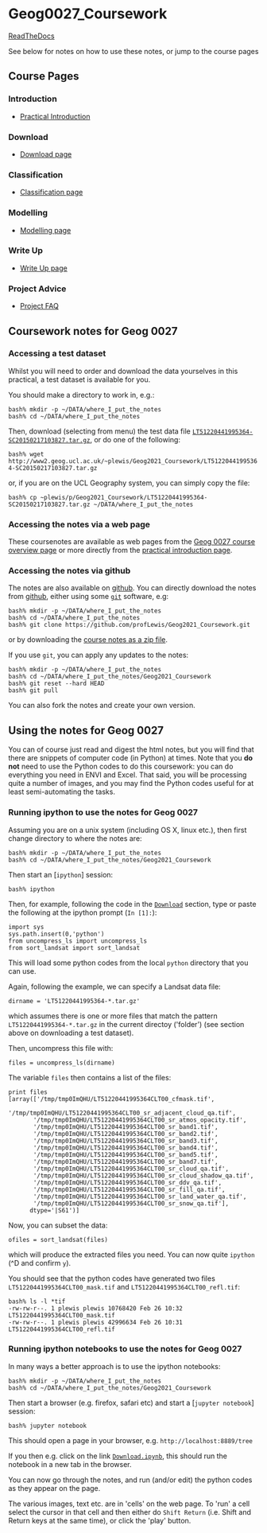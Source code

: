 # Geog0027_Coursework

[ReadTheDocs](https://geog0027-coursework.readthedocs.io/en/latest/)

See below for notes on how to use these notes, or jump to the course pages

## Course Pages

### Introduction
* [Practical Introduction](docs/CW-1-Pearl-River-Intro.ipynb)

### Download
* [Download page](docs/Download.ipynb)


### Classification
* [Classification page](docs/CW-1-PearlRiver-Class.ipynb)


### Modelling
* [Modelling page](docs/2021_UrbanModel.ipynb)


### Write Up
* [Write Up page](docs/WriteUp.ipynb)

### Project Advice
* [Project FAQ](docs/Project_Advice.ipynb)

## Coursework notes for Geog 0027

### Accessing a test dataset

Whilst you will need to order and download the data yourselves in this practical, a test dataset is available for you.

You should make a directory to work in, e.g.:

```
bash% mkdir -p ~/DATA/where_I_put_the_notes
bash% cd ~/DATA/where_I_put_the_notes
```

Then, download (selecting from menu) the test data file [`LT51220441995364-SC20150217103827.tar.gz`](http://www2.geog.ucl.ac.uk/~plewis/Geog2021_Coursework/LT51220441995364-SC20150217103827.tar.gz), or do one of the following:

`bash% wget http://www2.geog.ucl.ac.uk/~plewis/Geog2021_Coursework/LT51220441995364-SC20150217103827.tar.gz`

or, if you are on the UCL Geography system, you can simply copy the file:

`bash% cp ~plewis/p/Geog2021_Coursework/LT51220441995364-SC20150217103827.tar.gz ~/DATA/where_I_put_the_notes`


### Accessing the notes via a web page

These coursenotes are available as web pages from the [Geog 0027 course overview page](http://www2.geog.ucl.ac.uk/~plewis/geog0027) or more directly from the [practical introduction page](docs/CW-1-Pearl-River-Intro.ipynb).

### Accessing the notes via github

The notes are also available on [github](https://github.com/profLewis/Geog0027_Coursework). You can directly download the notes from [github](https://github.com/profLewis/Geog0027_Coursework), either using some [`git`](http://en.wikipedia.org/wiki/Git_(software)) software, e.g:

```
bash% mkdir -p ~/DATA/where_I_put_the_notes
bash% cd ~/DATA/where_I_put_the_notes
bash% git clone https://github.com/profLewis/Geog2021_Coursework.git
```

or by downloading the [course notes as a zip file](https://github.com/profLewis/Geog0027_Coursework/archive/master.zip).

If you use `git`, you can apply any updates to the notes:

```
bash% mkdir -p ~/DATA/where_I_put_the_notes
bash% cd ~/DATA/where_I_put_the_notes/Geog2021_Coursework
bash% git reset --hard HEAD
bash% git pull
```

You can also fork the notes and create your own version.

## Using the notes for Geog 0027

You can of course just read and digest the html notes, but you will find that there are snippets of computer code (in Python) at times. Note that you **do not** need to use the Python codes to do this coursework: you can do everything you need in ENVI and Excel. That said, you will be processing quite a number of images, and you may find the Python codes useful for at least semi-automating the tasks.

### Running ipython to use the notes for Geog 0027

Assuming you are on a unix system (including OS X, linux etc.), then first change directory to where the notes are:

```
bash% mkdir -p ~/DATA/where_I_put_the_notes
bash% cd ~/DATA/where_I_put_the_notes/Geog2021_Coursework
```

Then start an [`ipython`] session:

`bash% ipython`


Then, for example, following the code in the [`Download`](docs/Download.ipynb) section, type or paste the following at the ipython prompt (`In [1]:`):

```
import sys
sys.path.insert(0,'python')
from uncompress_ls import uncompress_ls
from sort_landsat import sort_landsat
```

This will load some python codes from the local `python` directory that you can use.

Again, following the example, we can specify a Landsat data file:

`dirname = 'LT51220441995364-*.tar.gz'`

which assumes there is one or more files that match the pattern `LT51220441995364-*.tar.gz` in the current directoy ('folder') (see section above on downloading a test dataset).

Then, uncompress this file with:

`files = uncompress_ls(dirname)`

The variable `files` then contains a list of the files:


```
print files
[array(['/tmp/tmp0ImQHU/LT51220441995364CLT00_cfmask.tif',
       '/tmp/tmp0ImQHU/LT51220441995364CLT00_sr_adjacent_cloud_qa.tif',
       '/tmp/tmp0ImQHU/LT51220441995364CLT00_sr_atmos_opacity.tif',
       '/tmp/tmp0ImQHU/LT51220441995364CLT00_sr_band1.tif',
       '/tmp/tmp0ImQHU/LT51220441995364CLT00_sr_band2.tif',
       '/tmp/tmp0ImQHU/LT51220441995364CLT00_sr_band3.tif',
       '/tmp/tmp0ImQHU/LT51220441995364CLT00_sr_band4.tif',
       '/tmp/tmp0ImQHU/LT51220441995364CLT00_sr_band5.tif',
       '/tmp/tmp0ImQHU/LT51220441995364CLT00_sr_band7.tif',
       '/tmp/tmp0ImQHU/LT51220441995364CLT00_sr_cloud_qa.tif',
       '/tmp/tmp0ImQHU/LT51220441995364CLT00_sr_cloud_shadow_qa.tif',
       '/tmp/tmp0ImQHU/LT51220441995364CLT00_sr_ddv_qa.tif',
       '/tmp/tmp0ImQHU/LT51220441995364CLT00_sr_fill_qa.tif',
       '/tmp/tmp0ImQHU/LT51220441995364CLT00_sr_land_water_qa.tif',
       '/tmp/tmp0ImQHU/LT51220441995364CLT00_sr_snow_qa.tif'], 
      dtype='|S61')]
```

Now, you can subset the data:

```
ofiles = sort_landsat(files)
```

which will produce the extracted files you need. You can now quite `ipython` (^D and confirm `y`).

You should see that the python codes have generated two files `LT51220441995364CLT00_mask.tif` and `LT51220441995364CLT00_refl.tif`:

```
bash% ls -l *tif
-rw-rw-r--. 1 plewis plewis 10768420 Feb 26 10:32 LT51220441995364CLT00_mask.tif
-rw-rw-r--. 1 plewis plewis 42996634 Feb 26 10:31 LT51220441995364CLT00_refl.tif
```

### Running ipython notebooks to use the notes for Geog 0027

In many ways a better approach is to use the ipython notebooks:


```
bash% mkdir -p ~/DATA/where_I_put_the_notes
bash% cd ~/DATA/where_I_put_the_notes/Geog2021_Coursework
```

Then start a browser (e.g. firefox, safari etc) and start a  [`jupyter notebook`] session:

`bash% jupyter notebook`

This should open a page in your browser, e.g. `http://localhost:8889/tree`

If you then e.g. click on the link [`Download.ipynb`](http://localhost:8889/notebooks/Download.ipynb), this should run the notebook in a new tab in the browser.

You can now go through the notes, and run (and/or edit) the python codes as they appear on the page.

The various images, text etc. are in 'cells' on the web page. To 'run' a cell select the cursor in that cell and then either do `Shift Return` (i.e. Shift and Return keys at the same time), or click the 'play' button.
